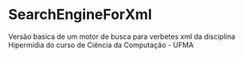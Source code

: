 # SearchEngineForXml
Versão basica de um motor de busca para verbetes xml da disciplina Hipermídia do curso de Ciência da Computação - UFMA
